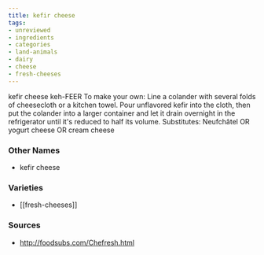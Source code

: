```yaml
---
title: kefir cheese
tags:
- unreviewed
- ingredients
- categories
- land-animals
- dairy
- cheese
- fresh-cheeses
---
```

kefir cheese keh-FEER To make your own: Line a colander with several folds of cheesecloth or a kitchen towel. Pour unflavored kefir into the cloth, then put the colander into a larger container and let it drain overnight in the refrigerator until it's reduced to half its volume. Substitutes: Neufchâtel OR yogurt cheese OR cream cheese

### Other Names

* kefir cheese

### Varieties

* [[fresh-cheeses]]

### Sources
* http://foodsubs.com/Chefresh.html
